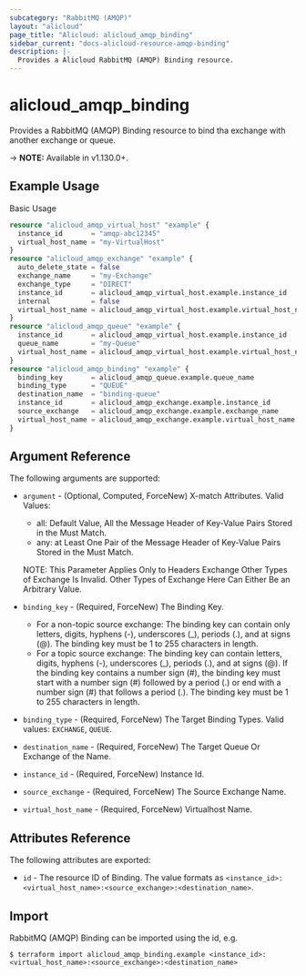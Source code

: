 ```yaml
---
subcategory: "RabbitMQ (AMQP)"
layout: "alicloud"
page_title: "Alicloud: alicloud_amqp_binding"
sidebar_current: "docs-alicloud-resource-amqp-binding"
description: |-
  Provides a Alicloud RabbitMQ (AMQP) Binding resource.
---
```


# alicloud\_amqp\_binding

Provides a RabbitMQ (AMQP) Binding resource to bind tha exchange with another exchange or queue.

-> **NOTE:** Available in v1.130.0+.

## Example Usage

Basic Usage

```terraform
resource "alicloud_amqp_virtual_host" "example" {
  instance_id       = "amqp-abc12345"
  virtual_host_name = "my-VirtualHost"
}
resource "alicloud_amqp_exchange" "example" {
  auto_delete_state = false
  exchange_name     = "my-Exchange"
  exchange_type     = "DIRECT"
  instance_id       = alicloud_amqp_virtual_host.example.instance_id
  internal          = false
  virtual_host_name = alicloud_amqp_virtual_host.example.virtual_host_name
}
resource "alicloud_amqp_queue" "example" {
  instance_id       = alicloud_amqp_virtual_host.example.instance_id
  queue_name        = "my-Queue"
  virtual_host_name = alicloud_amqp_virtual_host.example.virtual_host_name
}
resource "alicloud_amqp_binding" "example" {
  binding_key       = alicloud_amqp_queue.example.queue_name
  binding_type      = "QUEUE"
  destination_name  = "binding-queue"
  instance_id       = alicloud_amqp_exchange.example.instance_id
  source_exchange   = alicloud_amqp_exchange.example.exchange_name
  virtual_host_name = alicloud_amqp_exchange.example.virtual_host_name
}
```

## Argument Reference

The following arguments are supported:

* `argument` - (Optional, Computed, ForceNew) X-match Attributes. Valid Values: 
  * all: Default Value, All the Message Header of Key-Value Pairs Stored in the Must Match. 
  * any: at Least One Pair of the Message Header of Key-Value Pairs Stored in the Must Match. 
    
  NOTE: This Parameter Applies Only to Headers Exchange Other Types of Exchange Is Invalid. Other Types of Exchange Here Can Either Be an Arbitrary Value.
  
* `binding_key` - (Required, ForceNew) The Binding Key.
  * For a non-topic source exchange: The binding key can contain only letters, digits, hyphens (-), underscores (_), periods (.), and at signs (@).
    The binding key must be 1 to 255 characters in length.
  * For a topic source exchange: The binding key can contain letters, digits, hyphens (-), underscores (_), periods (.), and at signs (@). 
    If the binding key contains a number sign (#), the binding key must start with a number sign (#) followed by a period (.) or end with a number sign (#) that follows a period (.). 
    The binding key must be 1 to 255 characters in length.
    
* `binding_type` - (Required, ForceNew) The Target Binding Types. Valid values: `EXCHANGE`, `QUEUE`.
* `destination_name` - (Required, ForceNew) The Target Queue Or Exchange of the Name.
* `instance_id` - (Required, ForceNew) Instance Id.
* `source_exchange` - (Required, ForceNew) The Source Exchange Name.
* `virtual_host_name` - (Required, ForceNew) Virtualhost Name.

## Attributes Reference

The following attributes are exported:

* `id` - The resource ID of Binding. The value formats as `<instance_id>:<virtual_host_name>:<source_exchange>:<destination_name>`.

## Import

RabbitMQ (AMQP) Binding can be imported using the id, e.g.

```
$ terraform import alicloud_amqp_binding.example <instance_id>:<virtual_host_name>:<source_exchange>:<destination_name>
```